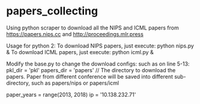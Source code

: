 # papers_collecting
Using python scraper to download all the NIPS and ICML papers from https://papers.nips.cc and http://proceedings.mlr.press

Usage for python 2:
To download NIPS papers, just execute: 
  python nips.py &
To download ICML papers, just execute: 
  python icml.py &

Modify the base.py to change the download configs:
such as on line 5-13: 
pkl_dir = 'pkl' 
papers_dir = 'papers' // The directory to download the papers. Paper from different conference will be saved into different sub-directory, such as papers/nips or papers/icml

paper_years = range(2013, 2018)
ip = '10.138.232.71'
